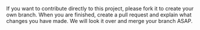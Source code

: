 If you want to contribute directly to this project, please fork it to create your own branch.  When you are finished, create a pull request  and explain what changes you have made.  We will look it over and merge your branch ASAP.
